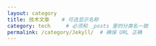 ```yaml
---
layout: category
title: 技术文章    # 可选显示名称
category: tech     # 必须和 _posts 里的分类名一致
permalink: /category/Jekyll/  # 确保 URL 正确
---
```

